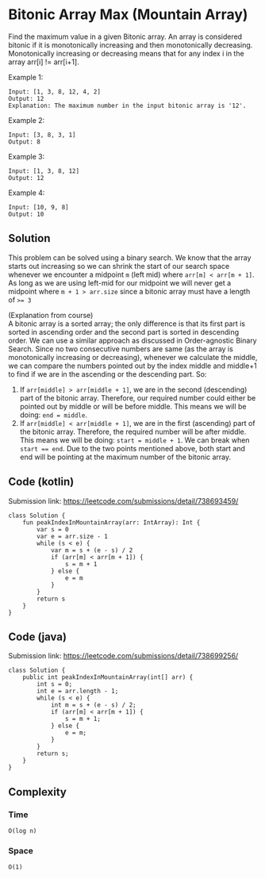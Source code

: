 # Bitonic Array Max (Mountain Array)
Find the maximum value in a given Bitonic array. An array is considered bitonic if it is monotonically increasing and then monotonically decreasing. Monotonically increasing or decreasing means that for any index i in the array arr[i] != arr[i+1].

Example 1:
```
Input: [1, 3, 8, 12, 4, 2]
Output: 12
Explanation: The maximum number in the input bitonic array is '12'.
```
Example 2:
```
Input: [3, 8, 3, 1]
Output: 8
```
Example 3:
```
Input: [1, 3, 8, 12]
Output: 12
```
Example 4:
```
Input: [10, 9, 8]
Output: 10
```
## Solution
This problem can be solved using a binary search. We know that the array starts out increasing so we can shrink the start of our search space whenever we encounter a midpoint `m` (left mid) where `arr[m] < arr[m + 1]`. As long as we are using left-mid for our midpoint we will never get a midpoint where `m + 1 > arr.size` since a bitonic array must have a length of `>= 3`

(Explanation from course)  
A bitonic array is a sorted array; the only difference is that its first part is sorted in ascending order and the second part is sorted in descending order. We can use a similar approach as discussed in Order-agnostic Binary Search. Since no two consecutive numbers are same (as the array is monotonically increasing or decreasing), whenever we calculate the middle, we can compare the numbers pointed out by the index middle and middle+1 to find if we are in the ascending or the descending part. So:

1. If `arr[middle] > arr[middle + 1]`, we are in the second (descending) part of the bitonic array. Therefore, our required number could either be pointed out by middle or will be before middle. This means we will be doing: `end = middle`.
2. If `arr[middle] < arr[middle + 1]`, we are in the first (ascending) part of the bitonic array. Therefore, the required number will be after middle. This means we will be doing: `start = middle + 1`.
We can break when `start == end`. Due to the two points mentioned above, both start and end will be pointing at the maximum number of the bitonic array.

## Code (kotlin)
Submission link: https://leetcode.com/submissions/detail/738693459/
```
class Solution {
    fun peakIndexInMountainArray(arr: IntArray): Int {
        var s = 0
        var e = arr.size - 1
        while (s < e) {
            var m = s + (e - s) / 2
            if (arr[m] < arr[m + 1]) {
                s = m + 1
            } else {
                e = m
            }
        }
        return s
    }
}
```
## Code (java)
Submission link: https://leetcode.com/submissions/detail/738699256/
```
class Solution {
    public int peakIndexInMountainArray(int[] arr) {
        int s = 0;
        int e = arr.length - 1;
        while (s < e) {
            int m = s + (e - s) / 2;
            if (arr[m] < arr[m + 1]) {
                s = m + 1;
            } else {
                e = m;
            }
        }
        return s;
    }
}
```
## Complexity
### Time
`O(log n)`
### Space
`O(1)`
